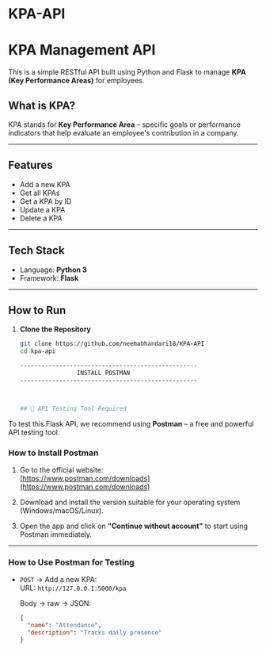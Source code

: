 # KPA-API

# KPA Management API

This is a simple RESTful API built using Python and Flask to manage **KPA (Key Performance Areas)** for employees.

## What is KPA?

KPA stands for **Key Performance Area** – specific goals or performance indicators that help evaluate an employee's contribution in a company.

---

## Features

- Add a new KPA  
- Get all KPAs  
- Get a KPA by ID  
- Update a KPA  
- Delete a KPA  

---

## Tech Stack

- Language: **Python 3**
- Framework: **Flask**

---

##  How to Run

1. **Clone the Repository**
   ```bash
   git clone https://github.com/neemabhandari18/KPA-API
   cd kpa-api

   --------------------------------------------------
                   INSTALL POSTMAN 
   --------------------------------------------------



   ## 🧪 API Testing Tool Required

To test this Flask API, we recommend using **Postman** – a free and powerful API testing tool.

### How to Install Postman

1. Go to the official website:  
   [https://www.postman.com/downloads](https://www.postman.com/downloads)

2. Download and install the version suitable for your operating system (Windows/macOS/Linux).

3. Open the app and click on **"Continue without account"** to start using Postman immediately.

---

###  How to Use Postman for Testing

- `POST` → Add a new KPA:  
  URL: `http://127.0.0.1:5000/kpa`

  Body → raw → JSON:
  ```json
  {
    "name": "Attendance",
    "description": "Tracks daily presence"
  }




